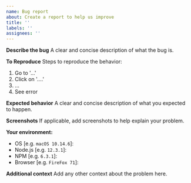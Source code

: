 ```yaml
---
name: Bug report
about: Create a report to help us improve
title: ''
labels: ''
assignees: ''
---
```


**Describe the bug**
A clear and concise description of what the bug is.

**To Reproduce**
Steps to reproduce the behavior:

1. Go to '...'
2. Click on '....'
3. ...
4. See error

**Expected behavior**
A clear and concise description of what you expected to happen.

**Screenshots**
If applicable, add screenshots to help explain your problem.

**Your environment:**

- OS [e.g. `macOS 10.14.6`]:
- Node.js [e.g. `12.3.1`]:
- NPM [e.g. `6.3.1`]:
- Browser [e.g. `FireFox 71`]:

**Additional context**
Add any other context about the problem here.
